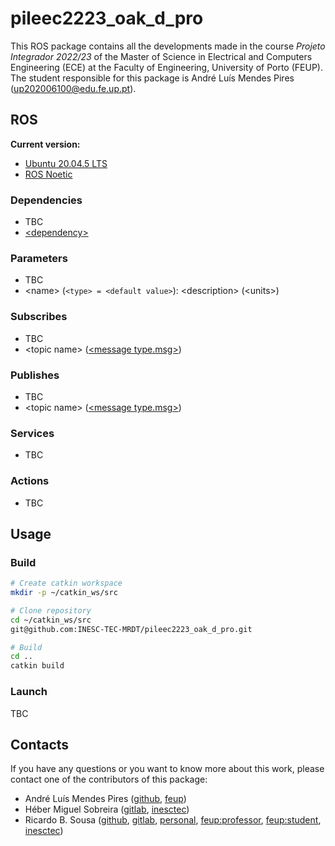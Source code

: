 # pileec2223_oak_d_pro

This ROS package contains all the developments made in the course _Projeto_
_Integrador 2022/23_ of the Master of Science in Electrical and Computers
Engineering (ECE) at the Faculty of Engineering, University of Porto (FEUP).
The student responsible for this package is André Luís Mendes Pires
(up202006100@edu.fe.up.pt).

## ROS

**Current version:**

- [Ubuntu 20.04.5 LTS](https://releases.ubuntu.com/focal/)
- [ROS Noetic](https://wiki.ros.org/noetic)

### Dependencies

- TBC
- [\<dependency\>](link)

### Parameters

- TBC
- \<name\> (`<type> = <default value>`): \<description\> (\<units\>)

### Subscribes

- TBC
- \<topic name\> ([\<message type.msg\>](link))

### Publishes

- TBC
- \<topic name\> ([\<message type.msg\>](link))

### Services

- TBC

### Actions

- TBC

## Usage

### Build

```sh
# Create catkin workspace
mkdir -p ~/catkin_ws/src

# Clone repository
cd ~/catkin_ws/src
git@github.com:INESC-TEC-MRDT/pileec2223_oak_d_pro.git

# Build
cd ..
catkin build
```

### Launch

TBC

## Contacts

If you have any questions or you want to know more about this work, please
contact one of the contributors of this package:

- André Luís Mendes Pires ([github](https://github.com/Bushi1707),
  [feup](mailto:up202006100@edu.fe.up.pt))
- Héber Miguel Sobreira ([gitlab](https://gitlab.inesctec.pt/heber.m.sobreira),
  [inesctec](mailto:heber.m.sobreira@inesctec.pt))
- Ricardo B. Sousa ([github](https://github.com/sousarbarb/),
  [gitlab](https://gitlab.com/sousarbarb/),
  [personal](mailto:sousa.ricardob@outlook.com),
  [feup:professor](mailto:rbs@fe.up.pt),
  [feup:student](mailto:up201503004@edu.fe.up.pt),
  [inesctec](mailto:ricardo.b.sousa@inesctec.pt))

